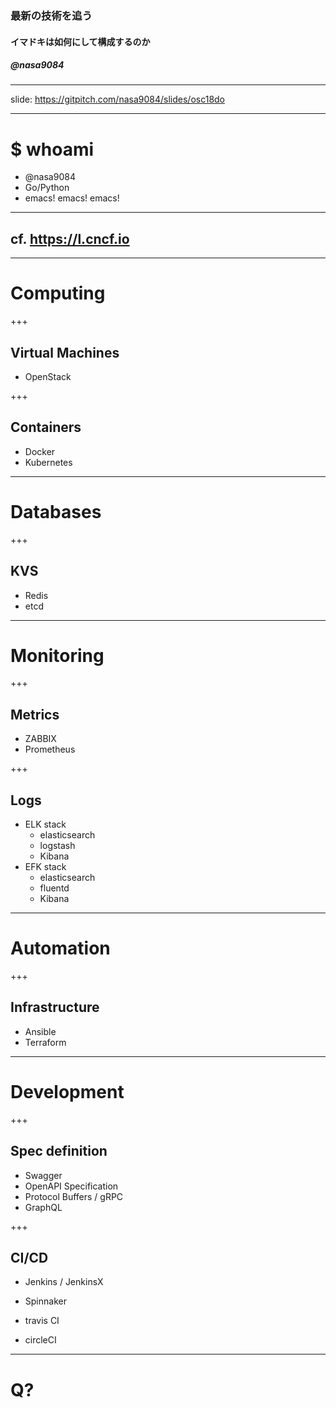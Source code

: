 ### 最新の技術を追う
#### イマドキは如何にして構成するのか
##### @nasa9084

---

slide: https://gitpitch.com/nasa9084/slides/osc18do

---

# $ whoami

* @nasa9084
* Go/Python
* emacs! emacs! emacs!

---

## cf. https://l.cncf.io

---

# Computing

+++

## Virtual Machines

* OpenStack

+++

## Containers

* Docker
* Kubernetes

---

# Databases

+++

## KVS

* Redis
* etcd

---

# Monitoring

+++

## Metrics

* ZABBIX
* Prometheus

+++

## Logs

* ELK stack
  * elasticsearch
  * logstash
  * Kibana
* EFK stack
  * elasticsearch
  * fluentd
  * Kibana

---

# Automation

+++

## Infrastructure

* Ansible
* Terraform

---

# Development

+++

## Spec definition

* Swagger
* OpenAPI Specification
* Protocol Buffers / gRPC
* GraphQL

+++

## CI/CD

* Jenkins / JenkinsX
* Spinnaker

* travis CI
* circleCI

---

# Q?
